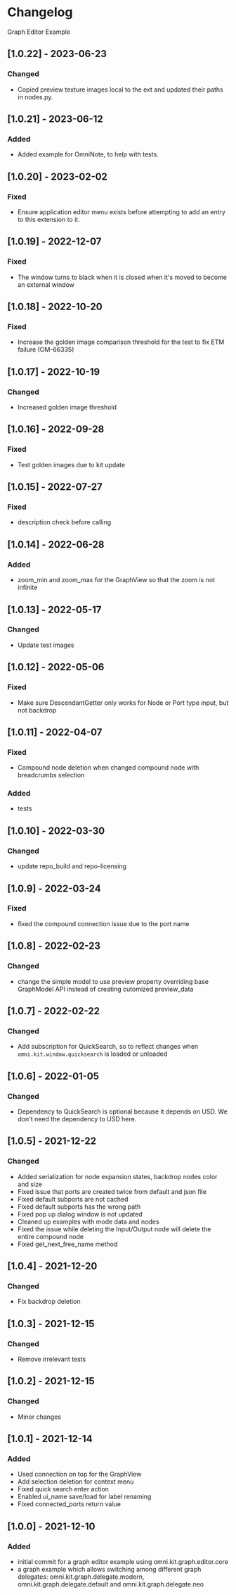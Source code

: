# Changelog

Graph Editor Example

## [1.0.22] - 2023-06-23
### Changed
- Copied preview texture images local to the ext and updated their paths in nodes.py.

## [1.0.21] - 2023-06-12
### Added
- Added example for OmniNote, to help with tests.

## [1.0.20] - 2023-02-02
### Fixed
- Ensure application editor menu exists before attempting to add an entry to this extension to it.

## [1.0.19] - 2022-12-07
### Fixed
- The window turns to black when it is closed when it's moved to become an external window

## [1.0.18] - 2022-10-20
### Fixed
- Increase the golden image comparison threshold for the test to fix ETM failure (OM-66335)

## [1.0.17] - 2022-10-19
### Changed
- Increased golden image threshold

## [1.0.16] - 2022-09-28
### Fixed
- Test golden images due to kit update

## [1.0.15] - 2022-07-27
### Fixed
- description check before calling

## [1.0.14] - 2022-06-28
### Added
- zoom_min and zoom_max for the GraphView so that the zoom is not infinite

## [1.0.13] - 2022-05-17
### Changed
- Update test images

## [1.0.12] - 2022-05-06
### Fixed
- Make sure DescendantGetter only works for Node or Port type input, but not backdrop

## [1.0.11] - 2022-04-07
### Fixed
- Compound node deletion when changed compound node with breadcrumbs selection
### Added
- tests

## [1.0.10] - 2022-03-30
### Changed
- update repo_build and repo-licensing

## [1.0.9] - 2022-03-24
### Fixed
- fixed the compound connection issue due to the port name

## [1.0.8] - 2022-02-23
### Changed
- change the simple model to use preview property overriding base GraphModel API instead of creating cutomized preview_data

## [1.0.7] - 2022-02-22
### Changed
- Add subscription for QuickSearch, so to reflect changes when `omni.kit.window.quicksearch` is loaded or unloaded

## [1.0.6] - 2022-01-05
### Changed
- Dependency to QuickSearch is optional because it depends on USD. We don't need
  the dependency to USD here.

## [1.0.5] - 2021-12-22
### Changed
- Added serialization for node expansion states, backdrop nodes color and size
- Fixed issue that ports are created twice from default and json file
- Fixed default subports are not cached
- Fixed default subports has the wrong path
- Fixed pop up dialog window is not updated
- Cleaned up examples with mode data and nodes
- Fixed the issue while deleting the Input/Output node will delete the entire compound node
- Fixed get_next_free_name method

## [1.0.4] - 2021-12-20
### Changed
- Fix backdrop deletion

## [1.0.3] - 2021-12-15
### Changed
- Remove irrelevant tests

## [1.0.2] - 2021-12-15
### Changed
- Minor changes

## [1.0.1] - 2021-12-14
### Added
- Used connection on top for the GraphView
- Add selection deletion for context menu
- Fixed quick search enter action
- Enabled ui_name save/load for label renaming
- Fixed connected_ports return value

## [1.0.0] - 2021-12-10
### Added
- initial commit for a graph editor example using omni.kit.graph.editor.core
- a graph example which allows switching among different graph delegates: omni.kit.graph.delegate.modern, omni.kit.graph.delegate.default and omni.kit.graph.delegate.neo
